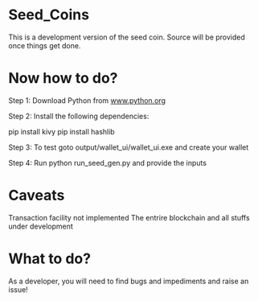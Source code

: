 # Seed_Coins

This is a development version of the seed coin.
Source will be provided once things get done.

# Now how to do?
Step 1: Download Python from www.python.org

Step 2: Install the following dependencies:

pip install kivy
pip install hashlib

Step 3: To test goto output/wallet_ui/wallet_ui.exe and create your wallet

Step 4: Run python run_seed_gen.py and provide the inputs

# Caveats
Transaction facility not implemented
The entrire blockchain and all stuffs under development

# What to do?
As a developer, you will need to find bugs and impediments and raise an issue!